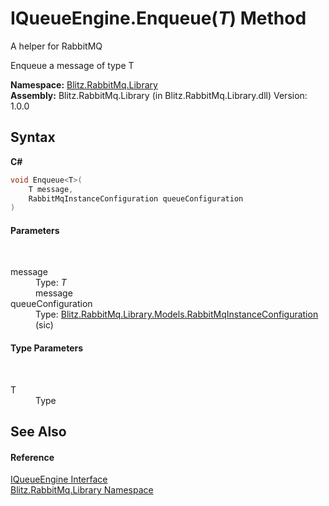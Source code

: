 # IQueueEngine.Enqueue(*T*) Method 
A helper for RabbitMQ 

Enqueue a message of type T

**Namespace:**&nbsp;<a href="f6e00f21-ec8a-8742-25dd-f94a41f35c7c.md">Blitz.RabbitMq.Library</a><br />**Assembly:**&nbsp;Blitz.RabbitMq.Library (in Blitz.RabbitMq.Library.dll) Version: 1.0.0

## Syntax

**C#**<br />
``` C#
void Enqueue<T>(
	T message,
	RabbitMqInstanceConfiguration queueConfiguration
)

```


#### Parameters
&nbsp;<dl><dt>message</dt><dd>Type: *T*<br />message</dd><dt>queueConfiguration</dt><dd>Type: <a href="bc1ca943-d40a-1fc4-5ffa-53d98b488acf.md">Blitz.RabbitMq.Library.Models.RabbitMqInstanceConfiguration</a><br />(sic)</dd></dl>

#### Type Parameters
&nbsp;<dl><dt>T</dt><dd>Type</dd></dl>

## See Also


#### Reference
<a href="a4afde45-3699-1078-58f4-5918c6b33139.md">IQueueEngine Interface</a><br /><a href="f6e00f21-ec8a-8742-25dd-f94a41f35c7c.md">Blitz.RabbitMq.Library Namespace</a><br />